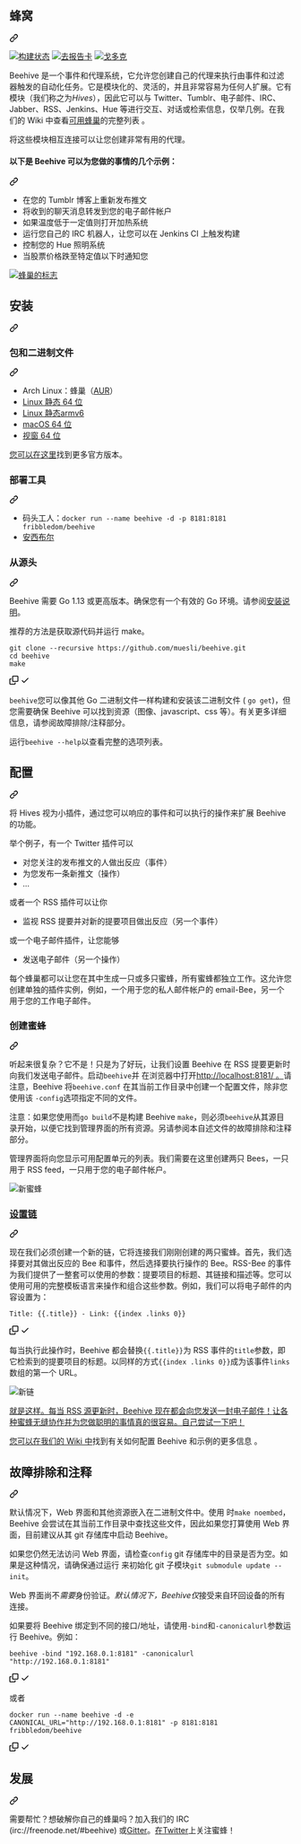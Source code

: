 <div class="Box-sc-g0xbh4-0 bJMeLZ js-snippet-clipboard-copy-unpositioned" data-hpc="true"><article class="markdown-body entry-content container-lg" itemprop="text"><div class="markdown-heading" dir="auto"><h1 tabindex="-1" class="heading-element" dir="auto"><font style="vertical-align: inherit;"><font style="vertical-align: inherit;">蜂窝</font></font></h1><a id="user-content-beehive" class="anchor" aria-label="永久链接： 蜂巢" href="#beehive"><svg class="octicon octicon-link" viewBox="0 0 16 16" version="1.1" width="16" height="16" aria-hidden="true"><path d="m7.775 3.275 1.25-1.25a3.5 3.5 0 1 1 4.95 4.95l-2.5 2.5a3.5 3.5 0 0 1-4.95 0 .751.751 0 0 1 .018-1.042.751.751 0 0 1 1.042-.018 1.998 1.998 0 0 0 2.83 0l2.5-2.5a2.002 2.002 0 0 0-2.83-2.83l-1.25 1.25a.751.751 0 0 1-1.042-.018.751.751 0 0 1-.018-1.042Zm-4.69 9.64a1.998 1.998 0 0 0 2.83 0l1.25-1.25a.751.751 0 0 1 1.042.018.751.751 0 0 1 .018 1.042l-1.25 1.25a3.5 3.5 0 1 1-4.95-4.95l2.5-2.5a3.5 3.5 0 0 1 4.95 0 .751.751 0 0 1-.018 1.042.751.751 0 0 1-1.042.018 1.998 1.998 0 0 0-2.83 0l-2.5 2.5a1.998 1.998 0 0 0 0 2.83Z"></path></svg></a></div>
<p dir="auto"><a href="https://travis-ci.org/muesli/beehive" rel="nofollow"><img src="https://camo.githubusercontent.com/de2d0c021f185283f6e449d00cf9ddea4ffb9bcac847ba0a10f353d1e7868975/68747470733a2f2f7472617669732d63692e6f72672f6d7565736c692f626565686976652e7376673f6272616e63683d6d6173746572" alt="构建状态" data-canonical-src="https://travis-ci.org/muesli/beehive.svg?branch=master" style="max-width: 100%;"></a>
<a href="https://goreportcard.com/report/muesli/beehive" rel="nofollow"><img src="https://camo.githubusercontent.com/85d06bdab2b3dd71063df64f50d3cd6760e868efd625c2a17629ab10a132e896/68747470733a2f2f676f7265706f7274636172642e636f6d2f62616467652f6d7565736c692f62656568697665" alt="去报告卡" data-canonical-src="https://goreportcard.com/badge/muesli/beehive" style="max-width: 100%;"></a>
<a href="https://godoc.org/github.com/muesli/beehive" rel="nofollow"><img src="https://camo.githubusercontent.com/a01d41bd5f2b80b5b724ce837d72e8dbb24781d9c301b9af908914feb05cf6a1/68747470733a2f2f676f646f632e6f72672f6769746875622e636f6d2f676f6c616e672f6764646f3f7374617475732e737667" alt="戈多克" data-canonical-src="https://godoc.org/github.com/golang/gddo?status.svg" style="max-width: 100%;"></a></p>
<p dir="auto"><font style="vertical-align: inherit;"><font style="vertical-align: inherit;">Beehive 是一个事件和代理系统，它允许您创建自己的代理来执行由事件和过滤器触发的自动化任务。</font><font style="vertical-align: inherit;">它是模块化的、灵活的，并且非常容易为任何人扩展。</font><font style="vertical-align: inherit;">它有模块（我们称之为</font></font><em><font style="vertical-align: inherit;"><font style="vertical-align: inherit;">Hives</font></font></em><font style="vertical-align: inherit;"><font style="vertical-align: inherit;">），因此它可以与 Twitter、Tumblr、电子邮件、IRC、Jabber、RSS、Jenkins、Hue 等进行交互、对话或检索信息，仅举几例。</font><font style="vertical-align: inherit;">在我们的 Wiki 中查看</font></font><a href="https://github.com/muesli/beehive/wiki/Available-Hives"><font style="vertical-align: inherit;"><font style="vertical-align: inherit;">可用蜂巢</font></font></a><font style="vertical-align: inherit;"><font style="vertical-align: inherit;">的完整列表
。</font></font></p>
<p dir="auto"><font style="vertical-align: inherit;"><font style="vertical-align: inherit;">将这些模块相互连接可以让您创建非常有用的代理。</font></font></p>
<div class="markdown-heading" dir="auto"><h4 tabindex="-1" class="heading-element" dir="auto"><font style="vertical-align: inherit;"><font style="vertical-align: inherit;">以下是 Beehive 可以为您做的事情的几个示例：</font></font></h4><a id="user-content-here-are-just-a-few-examples-of-things-beehive-could-do-for-you" class="anchor" aria-label="永久链接：以下是 Beehive 可以为您做的一些事情的示例：" href="#here-are-just-a-few-examples-of-things-beehive-could-do-for-you"><svg class="octicon octicon-link" viewBox="0 0 16 16" version="1.1" width="16" height="16" aria-hidden="true"><path d="m7.775 3.275 1.25-1.25a3.5 3.5 0 1 1 4.95 4.95l-2.5 2.5a3.5 3.5 0 0 1-4.95 0 .751.751 0 0 1 .018-1.042.751.751 0 0 1 1.042-.018 1.998 1.998 0 0 0 2.83 0l2.5-2.5a2.002 2.002 0 0 0-2.83-2.83l-1.25 1.25a.751.751 0 0 1-1.042-.018.751.751 0 0 1-.018-1.042Zm-4.69 9.64a1.998 1.998 0 0 0 2.83 0l1.25-1.25a.751.751 0 0 1 1.042.018.751.751 0 0 1 .018 1.042l-1.25 1.25a3.5 3.5 0 1 1-4.95-4.95l2.5-2.5a3.5 3.5 0 0 1 4.95 0 .751.751 0 0 1-.018 1.042.751.751 0 0 1-1.042.018 1.998 1.998 0 0 0-2.83 0l-2.5 2.5a1.998 1.998 0 0 0 0 2.83Z"></path></svg></a></div>
<ul dir="auto">
<li><font style="vertical-align: inherit;"><font style="vertical-align: inherit;">在您的 Tumblr 博客上重新发布推文</font></font></li>
<li><font style="vertical-align: inherit;"><font style="vertical-align: inherit;">将收到的聊天消息转发到您的电子邮件帐户</font></font></li>
<li><font style="vertical-align: inherit;"><font style="vertical-align: inherit;">如果温度低于一定值则打开加热系统</font></font></li>
<li><font style="vertical-align: inherit;"><font style="vertical-align: inherit;">运行您自己的 IRC 机器人，让您可以在 Jenkins CI 上触发构建</font></font></li>
<li><font style="vertical-align: inherit;"><font style="vertical-align: inherit;">控制您的 Hue 照明系统</font></font></li>
<li><font style="vertical-align: inherit;"><font style="vertical-align: inherit;">当股票价格跌至特定值以下时通知您</font></font></li>
</ul>
<p dir="auto"><a target="_blank" rel="noopener noreferrer" href="/muesli/beehive/blob/master/assets/logo_256.png?raw=true"><img src="/muesli/beehive/raw/master/assets/logo_256.png?raw=true" alt="蜂巢的标志" style="max-width: 100%;"></a></p>
<div class="markdown-heading" dir="auto"><h2 tabindex="-1" class="heading-element" dir="auto"><font style="vertical-align: inherit;"><font style="vertical-align: inherit;">安装</font></font></h2><a id="user-content-installation" class="anchor" aria-label="永久链接：安装" href="#installation"><svg class="octicon octicon-link" viewBox="0 0 16 16" version="1.1" width="16" height="16" aria-hidden="true"><path d="m7.775 3.275 1.25-1.25a3.5 3.5 0 1 1 4.95 4.95l-2.5 2.5a3.5 3.5 0 0 1-4.95 0 .751.751 0 0 1 .018-1.042.751.751 0 0 1 1.042-.018 1.998 1.998 0 0 0 2.83 0l2.5-2.5a2.002 2.002 0 0 0-2.83-2.83l-1.25 1.25a.751.751 0 0 1-1.042-.018.751.751 0 0 1-.018-1.042Zm-4.69 9.64a1.998 1.998 0 0 0 2.83 0l1.25-1.25a.751.751 0 0 1 1.042.018.751.751 0 0 1 .018 1.042l-1.25 1.25a3.5 3.5 0 1 1-4.95-4.95l2.5-2.5a3.5 3.5 0 0 1 4.95 0 .751.751 0 0 1-.018 1.042.751.751 0 0 1-1.042.018 1.998 1.998 0 0 0-2.83 0l-2.5 2.5a1.998 1.998 0 0 0 0 2.83Z"></path></svg></a></div>
<div class="markdown-heading" dir="auto"><h3 tabindex="-1" class="heading-element" dir="auto"><font style="vertical-align: inherit;"><font style="vertical-align: inherit;">包和二进制文件</font></font></h3><a id="user-content-packages--binaries" class="anchor" aria-label="永久链接：包和二进制文件" href="#packages--binaries"><svg class="octicon octicon-link" viewBox="0 0 16 16" version="1.1" width="16" height="16" aria-hidden="true"><path d="m7.775 3.275 1.25-1.25a3.5 3.5 0 1 1 4.95 4.95l-2.5 2.5a3.5 3.5 0 0 1-4.95 0 .751.751 0 0 1 .018-1.042.751.751 0 0 1 1.042-.018 1.998 1.998 0 0 0 2.83 0l2.5-2.5a2.002 2.002 0 0 0-2.83-2.83l-1.25 1.25a.751.751 0 0 1-1.042-.018.751.751 0 0 1-.018-1.042Zm-4.69 9.64a1.998 1.998 0 0 0 2.83 0l1.25-1.25a.751.751 0 0 1 1.042.018.751.751 0 0 1 .018 1.042l-1.25 1.25a3.5 3.5 0 1 1-4.95-4.95l2.5-2.5a3.5 3.5 0 0 1 4.95 0 .751.751 0 0 1-.018 1.042.751.751 0 0 1-1.042.018 1.998 1.998 0 0 0-2.83 0l-2.5 2.5a1.998 1.998 0 0 0 0 2.83Z"></path></svg></a></div>
<ul dir="auto">
<li><font style="vertical-align: inherit;"><font style="vertical-align: inherit;">Arch Linux：蜂巢（</font></font><a href="https://aur.archlinux.org/packages/beehive/" rel="nofollow"><font style="vertical-align: inherit;"><font style="vertical-align: inherit;">AUR</font></font></a><font style="vertical-align: inherit;"><font style="vertical-align: inherit;">）</font></font></li>
<li><a href="https://github.com/muesli/beehive/releases/download/v0.4.0/beehive_0.4.0_Linux_x86_64.tar.gz"><font style="vertical-align: inherit;"><font style="vertical-align: inherit;">Linux 静态 64 位</font></font></a></li>
<li><a href="https://github.com/muesli/beehive/releases/download/v0.4.0/beehive_0.4.0_Linux_armv6.tar.gz"><font style="vertical-align: inherit;"><font style="vertical-align: inherit;">Linux 静态armv6</font></font></a></li>
<li><a href="https://github.com/muesli/beehive/releases/download/v0.4.0/beehive_0.4.0_Darwin_x86_64.tar.gz"><font style="vertical-align: inherit;"><font style="vertical-align: inherit;">macOS 64 位</font></font></a></li>
<li><a href="https://github.com/muesli/beehive/releases/download/v0.4.0/beehive_0.4.0_Windows_x86_64.tar.gz"><font style="vertical-align: inherit;"><font style="vertical-align: inherit;">视窗 64 位</font></font></a></li>
</ul>
<p dir="auto"><font style="vertical-align: inherit;"></font><a href="https://github.com/muesli/beehive/releases"><font style="vertical-align: inherit;"><font style="vertical-align: inherit;">您可以在这里</font></font></a><font style="vertical-align: inherit;"><font style="vertical-align: inherit;">找到更多官方版本</font><font style="vertical-align: inherit;">。</font></font></p>
<div class="markdown-heading" dir="auto"><h3 tabindex="-1" class="heading-element" dir="auto"><font style="vertical-align: inherit;"><font style="vertical-align: inherit;">部署工具</font></font></h3><a id="user-content-deployment-tools" class="anchor" aria-label="永久链接：部署工具" href="#deployment-tools"><svg class="octicon octicon-link" viewBox="0 0 16 16" version="1.1" width="16" height="16" aria-hidden="true"><path d="m7.775 3.275 1.25-1.25a3.5 3.5 0 1 1 4.95 4.95l-2.5 2.5a3.5 3.5 0 0 1-4.95 0 .751.751 0 0 1 .018-1.042.751.751 0 0 1 1.042-.018 1.998 1.998 0 0 0 2.83 0l2.5-2.5a2.002 2.002 0 0 0-2.83-2.83l-1.25 1.25a.751.751 0 0 1-1.042-.018.751.751 0 0 1-.018-1.042Zm-4.69 9.64a1.998 1.998 0 0 0 2.83 0l1.25-1.25a.751.751 0 0 1 1.042.018.751.751 0 0 1 .018 1.042l-1.25 1.25a3.5 3.5 0 1 1-4.95-4.95l2.5-2.5a3.5 3.5 0 0 1 4.95 0 .751.751 0 0 1-.018 1.042.751.751 0 0 1-1.042.018 1.998 1.998 0 0 0-2.83 0l-2.5 2.5a1.998 1.998 0 0 0 0 2.83Z"></path></svg></a></div>
<ul dir="auto">
<li><font style="vertical-align: inherit;"><font style="vertical-align: inherit;">码头工人：</font></font><code>docker run --name beehive -d -p 8181:8181 fribbledom/beehive</code></li>
<li><a href="https://github.com/morbidick/ansible-role-beehive"><font style="vertical-align: inherit;"><font style="vertical-align: inherit;">安西布尔</font></font></a></li>
</ul>
<div class="markdown-heading" dir="auto"><h3 tabindex="-1" class="heading-element" dir="auto"><font style="vertical-align: inherit;"><font style="vertical-align: inherit;">从源头</font></font></h3><a id="user-content-from-source" class="anchor" aria-label="永久链接：来自来源" href="#from-source"><svg class="octicon octicon-link" viewBox="0 0 16 16" version="1.1" width="16" height="16" aria-hidden="true"><path d="m7.775 3.275 1.25-1.25a3.5 3.5 0 1 1 4.95 4.95l-2.5 2.5a3.5 3.5 0 0 1-4.95 0 .751.751 0 0 1 .018-1.042.751.751 0 0 1 1.042-.018 1.998 1.998 0 0 0 2.83 0l2.5-2.5a2.002 2.002 0 0 0-2.83-2.83l-1.25 1.25a.751.751 0 0 1-1.042-.018.751.751 0 0 1-.018-1.042Zm-4.69 9.64a1.998 1.998 0 0 0 2.83 0l1.25-1.25a.751.751 0 0 1 1.042.018.751.751 0 0 1 .018 1.042l-1.25 1.25a3.5 3.5 0 1 1-4.95-4.95l2.5-2.5a3.5 3.5 0 0 1 4.95 0 .751.751 0 0 1-.018 1.042.751.751 0 0 1-1.042.018 1.998 1.998 0 0 0-2.83 0l-2.5 2.5a1.998 1.998 0 0 0 0 2.83Z"></path></svg></a></div>
<p dir="auto"><font style="vertical-align: inherit;"><font style="vertical-align: inherit;">Beehive 需要 Go 1.13 或更高版本。</font><font style="vertical-align: inherit;">确保您有一个有效的 Go 环境。</font><font style="vertical-align: inherit;">请参阅</font></font><a href="https://golang.org/doc/install.html" rel="nofollow"><font style="vertical-align: inherit;"><font style="vertical-align: inherit;">安装说明</font></font></a><font style="vertical-align: inherit;"><font style="vertical-align: inherit;">。</font></font></p>
<p dir="auto"><font style="vertical-align: inherit;"><font style="vertical-align: inherit;">推荐的方法是获取源代码并运行 make。</font></font></p>
<div class="snippet-clipboard-content notranslate position-relative overflow-auto"><pre class="notranslate"><code>git clone --recursive https://github.com/muesli/beehive.git
cd beehive
make
</code></pre><div class="zeroclipboard-container">
    <clipboard-copy aria-label="Copy" class="ClipboardButton btn btn-invisible js-clipboard-copy m-2 p-0 tooltipped-no-delay d-flex flex-justify-center flex-items-center" data-copy-feedback="Copied!" data-tooltip-direction="w" value="git clone --recursive https://github.com/muesli/beehive.git
cd beehive
make" tabindex="0" role="button">
      <svg aria-hidden="true" height="16" viewBox="0 0 16 16" version="1.1" width="16" data-view-component="true" class="octicon octicon-copy js-clipboard-copy-icon">
    <path d="M0 6.75C0 5.784.784 5 1.75 5h1.5a.75.75 0 0 1 0 1.5h-1.5a.25.25 0 0 0-.25.25v7.5c0 .138.112.25.25.25h7.5a.25.25 0 0 0 .25-.25v-1.5a.75.75 0 0 1 1.5 0v1.5A1.75 1.75 0 0 1 9.25 16h-7.5A1.75 1.75 0 0 1 0 14.25Z"></path><path d="M5 1.75C5 .784 5.784 0 6.75 0h7.5C15.216 0 16 .784 16 1.75v7.5A1.75 1.75 0 0 1 14.25 11h-7.5A1.75 1.75 0 0 1 5 9.25Zm1.75-.25a.25.25 0 0 0-.25.25v7.5c0 .138.112.25.25.25h7.5a.25.25 0 0 0 .25-.25v-7.5a.25.25 0 0 0-.25-.25Z"></path>
</svg>
      <svg aria-hidden="true" height="16" viewBox="0 0 16 16" version="1.1" width="16" data-view-component="true" class="octicon octicon-check js-clipboard-check-icon color-fg-success d-none">
    <path d="M13.78 4.22a.75.75 0 0 1 0 1.06l-7.25 7.25a.75.75 0 0 1-1.06 0L2.22 9.28a.751.751 0 0 1 .018-1.042.751.751 0 0 1 1.042-.018L6 10.94l6.72-6.72a.75.75 0 0 1 1.06 0Z"></path>
</svg>
    </clipboard-copy>
  </div></div>
<p dir="auto"><font style="vertical-align: inherit;"></font><code>beehive</code><font style="vertical-align: inherit;"><font style="vertical-align: inherit;">您可以像其他 Go 二进制文件一样</font><font style="vertical-align: inherit;">构建和安装该二进制文件 ( </font></font><code>go get</code><font style="vertical-align: inherit;"><font style="vertical-align: inherit;">)，但您需要确保 Beehive 可以找到资源（图像、javascript、css 等）。</font><font style="vertical-align: inherit;">有关更多详细信息，请参阅故障排除/注释部分。</font></font></p>
<p dir="auto"><font style="vertical-align: inherit;"><font style="vertical-align: inherit;">运行</font></font><code>beehive --help</code><font style="vertical-align: inherit;"><font style="vertical-align: inherit;">以查看完整的选项列表。</font></font></p>
<div class="markdown-heading" dir="auto"><h2 tabindex="-1" class="heading-element" dir="auto"><font style="vertical-align: inherit;"><font style="vertical-align: inherit;">配置</font></font></h2><a id="user-content-configuration" class="anchor" aria-label="永久链接：配置" href="#configuration"><svg class="octicon octicon-link" viewBox="0 0 16 16" version="1.1" width="16" height="16" aria-hidden="true"><path d="m7.775 3.275 1.25-1.25a3.5 3.5 0 1 1 4.95 4.95l-2.5 2.5a3.5 3.5 0 0 1-4.95 0 .751.751 0 0 1 .018-1.042.751.751 0 0 1 1.042-.018 1.998 1.998 0 0 0 2.83 0l2.5-2.5a2.002 2.002 0 0 0-2.83-2.83l-1.25 1.25a.751.751 0 0 1-1.042-.018.751.751 0 0 1-.018-1.042Zm-4.69 9.64a1.998 1.998 0 0 0 2.83 0l1.25-1.25a.751.751 0 0 1 1.042.018.751.751 0 0 1 .018 1.042l-1.25 1.25a3.5 3.5 0 1 1-4.95-4.95l2.5-2.5a3.5 3.5 0 0 1 4.95 0 .751.751 0 0 1-.018 1.042.751.751 0 0 1-1.042.018 1.998 1.998 0 0 0-2.83 0l-2.5 2.5a1.998 1.998 0 0 0 0 2.83Z"></path></svg></a></div>
<p dir="auto"><font style="vertical-align: inherit;"><font style="vertical-align: inherit;">将 Hives 视为小插件，通过您可以响应的事件和可以执行的操作来扩展 Beehive 的功能。</font></font></p>
<p dir="auto"><font style="vertical-align: inherit;"><font style="vertical-align: inherit;">举个例子，有一个 Twitter 插件可以</font></font></p>
<ul dir="auto">
<li><font style="vertical-align: inherit;"><font style="vertical-align: inherit;">对您关注的发布推文的人做出反应（事件）</font></font></li>
<li><font style="vertical-align: inherit;"><font style="vertical-align: inherit;">为您发布一条新推文（操作）</font></font></li>
<li><font style="vertical-align: inherit;"><font style="vertical-align: inherit;">...</font></font></li>
</ul>
<p dir="auto"><font style="vertical-align: inherit;"><font style="vertical-align: inherit;">或者一个 RSS 插件可以让你</font></font></p>
<ul dir="auto">
<li><font style="vertical-align: inherit;"><font style="vertical-align: inherit;">监视 RSS 提要并对新的提要项目做出反应（另一个事件）</font></font></li>
</ul>
<p dir="auto"><font style="vertical-align: inherit;"><font style="vertical-align: inherit;">或一个电子邮件插件，让您能够</font></font></p>
<ul dir="auto">
<li><font style="vertical-align: inherit;"><font style="vertical-align: inherit;">发送电子邮件（另一个操作）</font></font></li>
</ul>
<p dir="auto"><font style="vertical-align: inherit;"><font style="vertical-align: inherit;">每个蜂巢都可以让您在其中生成一只或多只蜜蜂，所有蜜蜂都独立工作。</font><font style="vertical-align: inherit;">这允许您创建单独的插件实例，例如，一个用于您的私人邮件帐户的 email-Bee，另一个用于您的工作电子邮件。</font></font></p>
<div class="markdown-heading" dir="auto"><h3 tabindex="-1" class="heading-element" dir="auto"><font style="vertical-align: inherit;"><font style="vertical-align: inherit;">创建蜜蜂</font></font></h3><a id="user-content-creating-bees" class="anchor" aria-label="永久链接：创造蜜蜂" href="#creating-bees"><svg class="octicon octicon-link" viewBox="0 0 16 16" version="1.1" width="16" height="16" aria-hidden="true"><path d="m7.775 3.275 1.25-1.25a3.5 3.5 0 1 1 4.95 4.95l-2.5 2.5a3.5 3.5 0 0 1-4.95 0 .751.751 0 0 1 .018-1.042.751.751 0 0 1 1.042-.018 1.998 1.998 0 0 0 2.83 0l2.5-2.5a2.002 2.002 0 0 0-2.83-2.83l-1.25 1.25a.751.751 0 0 1-1.042-.018.751.751 0 0 1-.018-1.042Zm-4.69 9.64a1.998 1.998 0 0 0 2.83 0l1.25-1.25a.751.751 0 0 1 1.042.018.751.751 0 0 1 .018 1.042l-1.25 1.25a3.5 3.5 0 1 1-4.95-4.95l2.5-2.5a3.5 3.5 0 0 1 4.95 0 .751.751 0 0 1-.018 1.042.751.751 0 0 1-1.042.018 1.998 1.998 0 0 0-2.83 0l-2.5 2.5a1.998 1.998 0 0 0 0 2.83Z"></path></svg></a></div>
<p dir="auto"><font style="vertical-align: inherit;"><font style="vertical-align: inherit;">听起来很复杂？</font><font style="vertical-align: inherit;">它不是！</font><font style="vertical-align: inherit;">只是为了好玩，让我们设置 Beehive 在 RSS 提要更新时向我们发送电子邮件。</font><font style="vertical-align: inherit;">启动</font></font><code>beehive</code><font style="vertical-align: inherit;"><font style="vertical-align: inherit;">并</font><font style="vertical-align: inherit;">
在浏览器中打开</font></font><a href="http://localhost:8181/" rel="nofollow"><font style="vertical-align: inherit;"><font style="vertical-align: inherit;">http://localhost:8181/ 。</font></font></a><font style="vertical-align: inherit;"><font style="vertical-align: inherit;">请注意，Beehive 将</font></font><code>beehive.conf</code><font style="vertical-align: inherit;"><font style="vertical-align: inherit;">
在其当前工作目录中创建一个配置文件，除非您使用该
</font></font><code>-config</code><font style="vertical-align: inherit;"><font style="vertical-align: inherit;">选项指定不同的文件。</font></font></p>
<p dir="auto"><font style="vertical-align: inherit;"><font style="vertical-align: inherit;">注意：如果您使用而</font></font><code>go build</code><font style="vertical-align: inherit;"><font style="vertical-align: inherit;">不是构建 Beehive </font></font><code>make</code><font style="vertical-align: inherit;"><font style="vertical-align: inherit;">，则必须</font></font><code>beehive</code><font style="vertical-align: inherit;"><font style="vertical-align: inherit;">从其源目录开始，以便它找到管理界面的所有资源。</font><font style="vertical-align: inherit;">另请参阅本自述文件的故障排除和注释部分。</font></font></p>
<p dir="auto"><font style="vertical-align: inherit;"><font style="vertical-align: inherit;">管理界面将向您显示可用配置单元的列表。</font><font style="vertical-align: inherit;">我们需要在这里创建两只 Bees，一只用于 RSS feed，一只用于您的电子邮件帐户。</font></font></p>
<p dir="auto"><animated-image data-catalyst=""><a target="_blank" rel="noopener noreferrer" href="https://github.com/muesli/beehive-docs/raw/master/screencaps/new_bees.gif" data-target="animated-image.originalLink"><img src="https://github.com/muesli/beehive-docs/raw/master/screencaps/new_bees.gif" alt="新蜜蜂" style="max-width: 100%; display: inline-block;" data-target="animated-image.originalImage"></a>
      <span class="AnimatedImagePlayer" data-target="animated-image.player" hidden="">
        <a data-target="animated-image.replacedLink" class="AnimatedImagePlayer-images" href="https://github.com/muesli/beehive-docs/raw/master/screencaps/new_bees.gif" target="_blank">
          
       
<div class="markdown-heading" dir="auto"><h3 tabindex="-1" class="heading-element" dir="auto"><font style="vertical-align: inherit;"><font style="vertical-align: inherit;">设置链</font></font></h3><a id="user-content-setting-up-a-chain" class="anchor" aria-label="永久链接：设置链" href="#setting-up-a-chain"><svg class="octicon octicon-link" viewBox="0 0 16 16" version="1.1" width="16" height="16" aria-hidden="true"><path d="m7.775 3.275 1.25-1.25a3.5 3.5 0 1 1 4.95 4.95l-2.5 2.5a3.5 3.5 0 0 1-4.95 0 .751.751 0 0 1 .018-1.042.751.751 0 0 1 1.042-.018 1.998 1.998 0 0 0 2.83 0l2.5-2.5a2.002 2.002 0 0 0-2.83-2.83l-1.25 1.25a.751.751 0 0 1-1.042-.018.751.751 0 0 1-.018-1.042Zm-4.69 9.64a1.998 1.998 0 0 0 2.83 0l1.25-1.25a.751.751 0 0 1 1.042.018.751.751 0 0 1 .018 1.042l-1.25 1.25a3.5 3.5 0 1 1-4.95-4.95l2.5-2.5a3.5 3.5 0 0 1 4.95 0 .751.751 0 0 1-.018 1.042.751.751 0 0 1-1.042.018 1.998 1.998 0 0 0-2.83 0l-2.5 2.5a1.998 1.998 0 0 0 0 2.83Z"></path></svg></a></div>
<p dir="auto"><font style="vertical-align: inherit;"><font style="vertical-align: inherit;">现在我们必须创建一个新的链，它将连接我们刚刚创建的两只蜜蜂。</font><font style="vertical-align: inherit;">首先，我们选择要对其做出反应的 Bee 和事件，然后选择要执行操作的 Bee。</font><font style="vertical-align: inherit;">RSS-Bee 的事件为我们提供了一整套可以使用的参数：提要项目的标题、其链接和描述等。</font><font style="vertical-align: inherit;">您可以使用可用的完整模板语言来操作和组合这些参数。</font><font style="vertical-align: inherit;">例如，我们可以将电子邮件的内容设置为：</font></font></p>
<div class="snippet-clipboard-content notranslate position-relative overflow-auto"><pre class="notranslate"><code>Title: {{.title}} - Link: {{index .links 0}}
</code></pre><div class="zeroclipboard-container">
    <clipboard-copy aria-label="Copy" class="ClipboardButton btn btn-invisible js-clipboard-copy m-2 p-0 tooltipped-no-delay d-flex flex-justify-center flex-items-center" data-copy-feedback="Copied!" data-tooltip-direction="w" value="Title: {{.title}} - Link: {{index .links 0}}" tabindex="0" role="button">
      <svg aria-hidden="true" height="16" viewBox="0 0 16 16" version="1.1" width="16" data-view-component="true" class="octicon octicon-copy js-clipboard-copy-icon">
    <path d="M0 6.75C0 5.784.784 5 1.75 5h1.5a.75.75 0 0 1 0 1.5h-1.5a.25.25 0 0 0-.25.25v7.5c0 .138.112.25.25.25h7.5a.25.25 0 0 0 .25-.25v-1.5a.75.75 0 0 1 1.5 0v1.5A1.75 1.75 0 0 1 9.25 16h-7.5A1.75 1.75 0 0 1 0 14.25Z"></path><path d="M5 1.75C5 .784 5.784 0 6.75 0h7.5C15.216 0 16 .784 16 1.75v7.5A1.75 1.75 0 0 1 14.25 11h-7.5A1.75 1.75 0 0 1 5 9.25Zm1.75-.25a.25.25 0 0 0-.25.25v7.5c0 .138.112.25.25.25h7.5a.25.25 0 0 0 .25-.25v-7.5a.25.25 0 0 0-.25-.25Z"></path>
</svg>
      <svg aria-hidden="true" height="16" viewBox="0 0 16 16" version="1.1" width="16" data-view-component="true" class="octicon octicon-check js-clipboard-check-icon color-fg-success d-none">
    <path d="M13.78 4.22a.75.75 0 0 1 0 1.06l-7.25 7.25a.75.75 0 0 1-1.06 0L2.22 9.28a.751.751 0 0 1 .018-1.042.751.751 0 0 1 1.042-.018L6 10.94l6.72-6.72a.75.75 0 0 1 1.06 0Z"></path>
</svg>
    </clipboard-copy>
  </div></div>
<p dir="auto"><font style="vertical-align: inherit;"><font style="vertical-align: inherit;">每当执行此操作时，Beehive 都会替换</font></font><code>{{.title}}</code><font style="vertical-align: inherit;"><font style="vertical-align: inherit;">为 RSS 事件的</font></font><code>title</code><font style="vertical-align: inherit;"><font style="vertical-align: inherit;">参数，即它检索到的提要项目的标题。</font><font style="vertical-align: inherit;">以同样的方式</font></font><code>{{index .links 0}}</code><font style="vertical-align: inherit;"><font style="vertical-align: inherit;">成为该事件</font></font><code>links</code><font style="vertical-align: inherit;"><font style="vertical-align: inherit;">数组的第一个 URL。</font></font></p>
<p dir="auto"><animated-image data-catalyst=""><a target="_blank" rel="noopener noreferrer" href="https://github.com/muesli/beehive-docs/raw/master/screencaps/new_chain.gif" data-target="animated-image.originalLink"><img src="https://github.com/muesli/beehive-docs/raw/master/screencaps/new_chain.gif" alt="新链" style="max-width: 100%; display: inline-block;" data-target="animated-image.originalImage"></a>
      <span class="AnimatedImagePlayer" data-target="animated-image.player" hidden="">
        <a data-target="animated-image.replacedLink" class="AnimatedImagePlayer-images" href="https://github.com/muesli/beehive-docs/raw/master/screencaps/new_chain.gif" target="_blank">
      
<p dir="auto"><font style="vertical-align: inherit;"><font style="vertical-align: inherit;">就是这样。</font><font style="vertical-align: inherit;">每当 RSS 源更新时，Beehive 现在都会向您发送一封电子邮件！</font><font style="vertical-align: inherit;">让各种蜜蜂无缝协作并为您做聪明的事情真的很容易。</font><font style="vertical-align: inherit;">自己尝试一下吧！</font></font></p>
<p dir="auto"><font style="vertical-align: inherit;"></font><a href="https://github.com/muesli/beehive/wiki/Configuration"><font style="vertical-align: inherit;"><font style="vertical-align: inherit;">您可以在我们的 Wiki 中</font></font></a><font style="vertical-align: inherit;"><font style="vertical-align: inherit;">找到有关如何配置 Beehive 和示例的更多信息
</font><font style="vertical-align: inherit;">。</font></font></p>
<div class="markdown-heading" dir="auto"><h2 tabindex="-1" class="heading-element" dir="auto"><font style="vertical-align: inherit;"><font style="vertical-align: inherit;">故障排除和注释</font></font></h2><a id="user-content-troubleshooting--notes" class="anchor" aria-label="永久链接：故障排除和注释" href="#troubleshooting--notes"><svg class="octicon octicon-link" viewBox="0 0 16 16" version="1.1" width="16" height="16" aria-hidden="true"><path d="m7.775 3.275 1.25-1.25a3.5 3.5 0 1 1 4.95 4.95l-2.5 2.5a3.5 3.5 0 0 1-4.95 0 .751.751 0 0 1 .018-1.042.751.751 0 0 1 1.042-.018 1.998 1.998 0 0 0 2.83 0l2.5-2.5a2.002 2.002 0 0 0-2.83-2.83l-1.25 1.25a.751.751 0 0 1-1.042-.018.751.751 0 0 1-.018-1.042Zm-4.69 9.64a1.998 1.998 0 0 0 2.83 0l1.25-1.25a.751.751 0 0 1 1.042.018.751.751 0 0 1 .018 1.042l-1.25 1.25a3.5 3.5 0 1 1-4.95-4.95l2.5-2.5a3.5 3.5 0 0 1 4.95 0 .751.751 0 0 1-.018 1.042.751.751 0 0 1-1.042.018 1.998 1.998 0 0 0-2.83 0l-2.5 2.5a1.998 1.998 0 0 0 0 2.83Z"></path></svg></a></div>
<p dir="auto"><font style="vertical-align: inherit;"><font style="vertical-align: inherit;">默认情况下，Web 界面和其他资源嵌入在二进制文件中。</font><font style="vertical-align: inherit;">使用 时</font></font><code>make noembed</code><font style="vertical-align: inherit;"><font style="vertical-align: inherit;">，Beehive 会尝试在其当前工作目录中查找这些文件，因此如果您打算使用 Web 界面，目前建议从其 git 存储库中启动 Beehive。</font></font></p>
<p dir="auto"><font style="vertical-align: inherit;"><font style="vertical-align: inherit;">如果您仍然无法访问 Web 界面，请检查</font></font><code>config</code><font style="vertical-align: inherit;"><font style="vertical-align: inherit;">
git 存储库中的目录是否为空。</font><font style="vertical-align: inherit;">如果是这种情况，请确保通过运行 来初始化 git 子模块</font></font><code>git submodule update --init</code><font style="vertical-align: inherit;"><font style="vertical-align: inherit;">。</font></font></p>
<p dir="auto"><font style="vertical-align: inherit;"><font style="vertical-align: inherit;">Web 界面尚不</font></font><em><font style="vertical-align: inherit;"><font style="vertical-align: inherit;">需要</font></font></em><font style="vertical-align: inherit;"><font style="vertical-align: inherit;">身份验证。</font></font><em><font style="vertical-align: inherit;"><font style="vertical-align: inherit;">默认情况下，Beehive仅</font></font></em><font style="vertical-align: inherit;"><font style="vertical-align: inherit;">接受来自环回设备的所有连接</font><font style="vertical-align: inherit;">。</font></font></p>
<p dir="auto"><font style="vertical-align: inherit;"><font style="vertical-align: inherit;">如果要将 Beehive 绑定到不同的接口/地址，请使用</font></font><code>-bind</code><font style="vertical-align: inherit;"><font style="vertical-align: inherit;">和</font></font><code>-canonicalurl</code><font style="vertical-align: inherit;"><font style="vertical-align: inherit;">参数运行 Beehive。</font><font style="vertical-align: inherit;">例如：</font></font></p>
<div class="snippet-clipboard-content notranslate position-relative overflow-auto"><pre class="notranslate"><code>beehive -bind "192.168.0.1:8181" -canonicalurl "http://192.168.0.1:8181"
</code></pre><div class="zeroclipboard-container">
    <clipboard-copy aria-label="Copy" class="ClipboardButton btn btn-invisible js-clipboard-copy m-2 p-0 tooltipped-no-delay d-flex flex-justify-center flex-items-center" data-copy-feedback="Copied!" data-tooltip-direction="w" value="beehive -bind &quot;192.168.0.1:8181&quot; -canonicalurl &quot;http://192.168.0.1:8181&quot;" tabindex="0" role="button">
      <svg aria-hidden="true" height="16" viewBox="0 0 16 16" version="1.1" width="16" data-view-component="true" class="octicon octicon-copy js-clipboard-copy-icon">
    <path d="M0 6.75C0 5.784.784 5 1.75 5h1.5a.75.75 0 0 1 0 1.5h-1.5a.25.25 0 0 0-.25.25v7.5c0 .138.112.25.25.25h7.5a.25.25 0 0 0 .25-.25v-1.5a.75.75 0 0 1 1.5 0v1.5A1.75 1.75 0 0 1 9.25 16h-7.5A1.75 1.75 0 0 1 0 14.25Z"></path><path d="M5 1.75C5 .784 5.784 0 6.75 0h7.5C15.216 0 16 .784 16 1.75v7.5A1.75 1.75 0 0 1 14.25 11h-7.5A1.75 1.75 0 0 1 5 9.25Zm1.75-.25a.25.25 0 0 0-.25.25v7.5c0 .138.112.25.25.25h7.5a.25.25 0 0 0 .25-.25v-7.5a.25.25 0 0 0-.25-.25Z"></path>
</svg>
      <svg aria-hidden="true" height="16" viewBox="0 0 16 16" version="1.1" width="16" data-view-component="true" class="octicon octicon-check js-clipboard-check-icon color-fg-success d-none">
    <path d="M13.78 4.22a.75.75 0 0 1 0 1.06l-7.25 7.25a.75.75 0 0 1-1.06 0L2.22 9.28a.751.751 0 0 1 .018-1.042.751.751 0 0 1 1.042-.018L6 10.94l6.72-6.72a.75.75 0 0 1 1.06 0Z"></path>
</svg>
    </clipboard-copy>
  </div></div>
<p dir="auto"><font style="vertical-align: inherit;"><font style="vertical-align: inherit;">或者</font></font></p>
<div class="snippet-clipboard-content notranslate position-relative overflow-auto"><pre class="notranslate"><code>docker run --name beehive -d -e CANONICAL_URL="http://192.168.0.1:8181" -p 8181:8181 fribbledom/beehive
</code></pre><div class="zeroclipboard-container">
    <clipboard-copy aria-label="Copy" class="ClipboardButton btn btn-invisible js-clipboard-copy m-2 p-0 tooltipped-no-delay d-flex flex-justify-center flex-items-center" data-copy-feedback="Copied!" data-tooltip-direction="w" value="docker run --name beehive -d -e CANONICAL_URL=&quot;http://192.168.0.1:8181&quot; -p 8181:8181 fribbledom/beehive" tabindex="0" role="button">
      <svg aria-hidden="true" height="16" viewBox="0 0 16 16" version="1.1" width="16" data-view-component="true" class="octicon octicon-copy js-clipboard-copy-icon">
    <path d="M0 6.75C0 5.784.784 5 1.75 5h1.5a.75.75 0 0 1 0 1.5h-1.5a.25.25 0 0 0-.25.25v7.5c0 .138.112.25.25.25h7.5a.25.25 0 0 0 .25-.25v-1.5a.75.75 0 0 1 1.5 0v1.5A1.75 1.75 0 0 1 9.25 16h-7.5A1.75 1.75 0 0 1 0 14.25Z"></path><path d="M5 1.75C5 .784 5.784 0 6.75 0h7.5C15.216 0 16 .784 16 1.75v7.5A1.75 1.75 0 0 1 14.25 11h-7.5A1.75 1.75 0 0 1 5 9.25Zm1.75-.25a.25.25 0 0 0-.25.25v7.5c0 .138.112.25.25.25h7.5a.25.25 0 0 0 .25-.25v-7.5a.25.25 0 0 0-.25-.25Z"></path>
</svg>
      <svg aria-hidden="true" height="16" viewBox="0 0 16 16" version="1.1" width="16" data-view-component="true" class="octicon octicon-check js-clipboard-check-icon color-fg-success d-none">
    <path d="M13.78 4.22a.75.75 0 0 1 0 1.06l-7.25 7.25a.75.75 0 0 1-1.06 0L2.22 9.28a.751.751 0 0 1 .018-1.042.751.751 0 0 1 1.042-.018L6 10.94l6.72-6.72a.75.75 0 0 1 1.06 0Z"></path>
</svg>
    </clipboard-copy>
  </div></div>
<div class="markdown-heading" dir="auto"><h2 tabindex="-1" class="heading-element" dir="auto"><font style="vertical-align: inherit;"><font style="vertical-align: inherit;">发展</font></font></h2><a id="user-content-development" class="anchor" aria-label="永久链接： 发展" href="#development"><svg class="octicon octicon-link" viewBox="0 0 16 16" version="1.1" width="16" height="16" aria-hidden="true"><path d="m7.775 3.275 1.25-1.25a3.5 3.5 0 1 1 4.95 4.95l-2.5 2.5a3.5 3.5 0 0 1-4.95 0 .751.751 0 0 1 .018-1.042.751.751 0 0 1 1.042-.018 1.998 1.998 0 0 0 2.83 0l2.5-2.5a2.002 2.002 0 0 0-2.83-2.83l-1.25 1.25a.751.751 0 0 1-1.042-.018.751.751 0 0 1-.018-1.042Zm-4.69 9.64a1.998 1.998 0 0 0 2.83 0l1.25-1.25a.751.751 0 0 1 1.042.018.751.751 0 0 1 .018 1.042l-1.25 1.25a3.5 3.5 0 1 1-4.95-4.95l2.5-2.5a3.5 3.5 0 0 1 4.95 0 .751.751 0 0 1-.018 1.042.751.751 0 0 1-1.042.018 1.998 1.998 0 0 0-2.83 0l-2.5 2.5a1.998 1.998 0 0 0 0 2.83Z"></path></svg></a></div>
<p dir="auto"><font style="vertical-align: inherit;"><font style="vertical-align: inherit;">需要帮忙？</font><font style="vertical-align: inherit;">想破解你自己的蜂巢吗？</font><font style="vertical-align: inherit;">加入我们的 IRC (irc://freenode.net/#beehive) 或</font></font><a href="https://gitter.im/the_beehive/Lobby" rel="nofollow"><font style="vertical-align: inherit;"><font style="vertical-align: inherit;">Gitter</font></font></a><font style="vertical-align: inherit;"><font style="vertical-align: inherit;">。</font></font><a href="https://twitter.com/beehive_app" rel="nofollow"><font style="vertical-align: inherit;"><font style="vertical-align: inherit;">在Twitter</font></font></a><font style="vertical-align: inherit;"><font style="vertical-align: inherit;">上关注蜜蜂</font><font style="vertical-align: inherit;">！</font></font></p>
</article></div>
